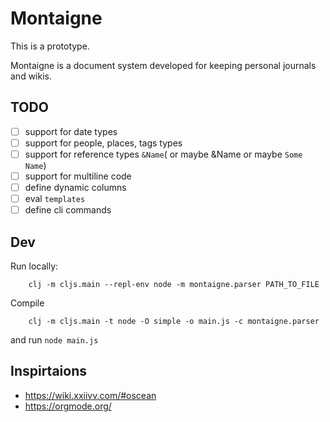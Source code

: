 # Montaigne

This is a prototype.

Montaigne is a document system developed for keeping personal journals and wikis.

## TODO

 - [ ] support for date types
 - [ ] support for people, places, tags types
 - [ ] support for reference types `&Name`( or maybe &Name or maybe `Some Name`)
 - [ ] support for multiline code
 - [ ] define dynamic columns
 - [ ] eval `templates`
 - [ ] define cli commands

## Dev

Run locally:

```
    clj -m cljs.main --repl-env node -m montaigne.parser PATH_TO_FILE
```

Compile

```
    clj -m cljs.main -t node -O simple -o main.js -c montaigne.parser
```

and run `node main.js`


## Inspirtaions

 - https://wiki.xxiivv.com/#oscean
 - https://orgmode.org/